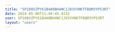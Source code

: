 ```yaml
---
title: "SP108VZPY61B4A0BH4NC1J83VVNKTFBQM3YP53RT"
date: 2024-05-06T11:49:45.413Z
user: SP108VZPY61B4A0BH4NC1J83VVNKTFBQM3YP53RT
layout: "users"
---
```

    